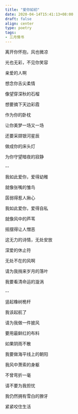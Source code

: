 ```yaml
---
title: "爱你如初"
date: 2020-04-14T15:41:13+08:00
draft: false
align: center
type: poetry
tags:
- 三月情书
---
```


离开你怀抱，风也微凉

光也无彩，不见你笑容

亲爱的人啊

想念你舌尖柔情

像望穿深秋的石榴

想要摘下天边彩霞

作为你的卧枕

让你美梦一场又一场

还要采撷银河星辰

做成你的床头灯

为你守望暗夜的寂静

--

我如此爱你，爱得幼稚

就像张嘴的雏鸟

孱弱得惹人揪心

我如此爱你，爱得自私

就像风中的芦苇

摇摆得让人憎恶

这无力的诗情，无处安放

深爱的休止符

无处不在的风啊

请为我捎来岁月的落叶

我要看清命运的漩涡

--

竖起橡树桅杆

我该起航了

请为我做一件披风

要用最鲜红的布料

如果阴雨不散

我要做海平线上的朝阳

我风中萧索的身躯

不曾弯折一毫

请不要为我担忧

我仍然拥有雪白的獠牙

紧紧咬住生活

